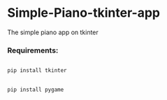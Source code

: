 # Simple-Piano-tkinter-app
The simple piano app on tkinter

<h3>Requirements:</h3>

##
    pip install tkinter

##
    pip install pygame
